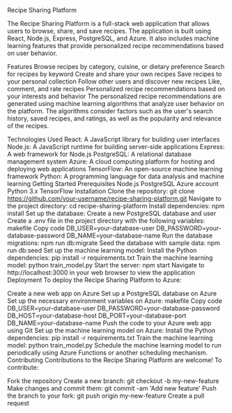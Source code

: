 Recipe Sharing Platform

The Recipe Sharing Platform is a full-stack web application that allows users to browse, share, and save recipes. The application is built using React, Node.js, Express, PostgreSQL, and Azure. It also includes machine learning features that provide personalized recipe recommendations based on user behavior.

Features
Browse recipes by category, cuisine, or dietary preference
Search for recipes by keyword
Create and share your own recipes
Save recipes to your personal collection
Follow other users and discover new recipes
Like, comment, and rate recipes
Personalized recipe recommendations based on your interests and behavior
The personalized recipe recommendations are generated using machine learning algorithms that analyze user behavior on the platform. The algorithms consider factors such as the user's search history, saved recipes, and ratings, as well as the popularity and relevance of the recipes.

Technologies Used
React: A JavaScript library for building user interfaces
Node.js: A JavaScript runtime for building server-side applications
Express: A web framework for Node.js
PostgreSQL: A relational database management system
Azure: A cloud computing platform for hosting and deploying web applications
TensorFlow: An open-source machine learning framework
Python: A programming language for data analysis and machine learning
Getting Started
Prerequisites
Node.js
PostgreSQL
Azure account
Python 3.x
TensorFlow
Installation
Clone the repository: git clone https://github.com/your-username/recipe-sharing-platform.git
Navigate to the project directory: cd recipe-sharing-platform
Install dependencies: npm install
Set up the database:
Create a new PostgreSQL database and user
Create a .env file in the project directory with the following variables:
makefile
Copy code
DB_USER=your-database-user
DB_PASSWORD=your-database-password
DB_NAME=your-database-name
Run the database migrations: npm run db:migrate
Seed the database with sample data: npm run db:seed
Set up the machine learning model:
Install the Python dependencies: pip install -r requirements.txt
Train the machine learning model: python train_model.py
Start the server: npm start
Navigate to http://localhost:3000 in your web browser to view the application
Deployment
To deploy the Recipe Sharing Platform to Azure:

Create a new web app on Azure
Set up a PostgreSQL database on Azure
Set up the necessary environment variables on Azure:
makefile
Copy code
DB_USER=your-database-user
DB_PASSWORD=your-database-password
DB_HOST=your-database-host
DB_PORT=your-database-port
DB_NAME=your-database-name
Push the code to your Azure web app using Git
Set up the machine learning model on Azure:
Install the Python dependencies: pip install -r requirements.txt
Train the machine learning model: python train_model.py
Schedule the machine learning model to run periodically using Azure Functions or another scheduling mechanism.
Contributing
Contributions to the Recipe Sharing Platform are welcome! To contribute:

Fork the repository
Create a new branch: git checkout -b my-new-feature
Make changes and commit them: git commit -am 'Add new feature'
Push the branch to your fork: git push origin my-new-feature
Create a pull request
